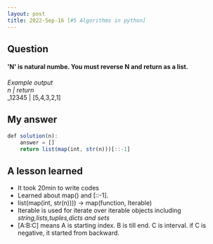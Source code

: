 ```yaml
---
layout: post
title: 2022-Sep-16 [#5 Algorithms in python]
---
```

## Question
#### 'N' is natural numbe. You must reverse N and return as a list.  

_Example output_    <br>
_n     |   return_    <br>
_12345 | [5,4,3,2,1]      <br>

## My answer

```javascript
def solution(n):
    answer = [] 
    return list(map(int, str(n)))[::-1]
```

## A lesson learned
- It took 20min to write codes
- Learned about map() and [::-1].
- list(map(int, str(n)))) -> map(function, Iterable) 
- Iterable is used for iterate over iterable objects including _string,lists,tuples,dicts and sets_
- [A:B:C] means A is starting index. B is till end. C is interval. if C is negative, it started from backward.